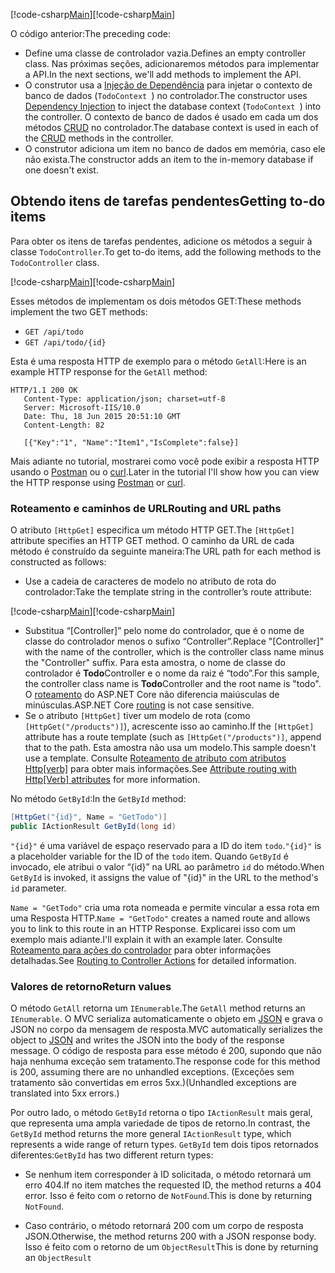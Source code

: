 <span data-ttu-id="52c9f-101">[!code-csharp[Main](../../tutorials/first-web-api/sample/TodoApi/Controllers/TodoController2.cs?name=snippet_todo1)]</span><span class="sxs-lookup"><span data-stu-id="52c9f-101">[!code-csharp[Main](../../tutorials/first-web-api/sample/TodoApi/Controllers/TodoController2.cs?name=snippet_todo1)]</span></span>

<span data-ttu-id="52c9f-102">O código anterior:</span><span class="sxs-lookup"><span data-stu-id="52c9f-102">The preceding code:</span></span>

* <span data-ttu-id="52c9f-103">Define uma classe de controlador vazia.</span><span class="sxs-lookup"><span data-stu-id="52c9f-103">Defines an empty controller class.</span></span> <span data-ttu-id="52c9f-104">Nas próximas seções, adicionaremos métodos para implementar a API.</span><span class="sxs-lookup"><span data-stu-id="52c9f-104">In the next sections, we'll add methods to implement the API.</span></span>
* <span data-ttu-id="52c9f-105">O construtor usa a [Injeção de Dependência](xref:fundamentals/dependency-injection) para injetar o contexto de banco de dados (`TodoContext `) no controlador.</span><span class="sxs-lookup"><span data-stu-id="52c9f-105">The constructor uses [Dependency Injection](xref:fundamentals/dependency-injection) to inject the database context (`TodoContext `) into the controller.</span></span> <span data-ttu-id="52c9f-106">O contexto de banco de dados é usado em cada um dos métodos [CRUD](https://wikipedia.org/wiki/Create,_read,_update_and_delete) no controlador.</span><span class="sxs-lookup"><span data-stu-id="52c9f-106">The database context is used in each of the [CRUD](https://wikipedia.org/wiki/Create,_read,_update_and_delete) methods in the controller.</span></span>
* <span data-ttu-id="52c9f-107">O construtor adiciona um item no banco de dados em memória, caso ele não exista.</span><span class="sxs-lookup"><span data-stu-id="52c9f-107">The constructor adds an item to the in-memory database if one doesn't exist.</span></span>

## <a name="getting-to-do-items"></a><span data-ttu-id="52c9f-108">Obtendo itens de tarefas pendentes</span><span class="sxs-lookup"><span data-stu-id="52c9f-108">Getting to-do items</span></span>

<span data-ttu-id="52c9f-109">Para obter os itens de tarefas pendentes, adicione os métodos a seguir à classe `TodoController`.</span><span class="sxs-lookup"><span data-stu-id="52c9f-109">To get to-do items, add the following methods to the `TodoController` class.</span></span>

<span data-ttu-id="52c9f-110">[!code-csharp[Main](../../tutorials/first-web-api/sample/TodoApi/Controllers/TodoController.cs?name=snippet_GetAll)]</span><span class="sxs-lookup"><span data-stu-id="52c9f-110">[!code-csharp[Main](../../tutorials/first-web-api/sample/TodoApi/Controllers/TodoController.cs?name=snippet_GetAll)]</span></span>

<span data-ttu-id="52c9f-111">Esses métodos de implementam os dois métodos GET:</span><span class="sxs-lookup"><span data-stu-id="52c9f-111">These methods implement the two GET methods:</span></span>

* `GET /api/todo`
* `GET /api/todo/{id}`

<span data-ttu-id="52c9f-112">Esta é uma resposta HTTP de exemplo para o método `GetAll`:</span><span class="sxs-lookup"><span data-stu-id="52c9f-112">Here is an example HTTP response for the `GetAll` method:</span></span>

```
HTTP/1.1 200 OK
   Content-Type: application/json; charset=utf-8
   Server: Microsoft-IIS/10.0
   Date: Thu, 18 Jun 2015 20:51:10 GMT
   Content-Length: 82

   [{"Key":"1", "Name":"Item1","IsComplete":false}]
   ```

<span data-ttu-id="52c9f-113">Mais adiante no tutorial, mostrarei como você pode exibir a resposta HTTP usando o [Postman](https://www.getpostman.com/) ou o [curl](https://developer.apple.com/legacy/library/documentation/Darwin/Reference/ManPages/man1/curl.1.html).</span><span class="sxs-lookup"><span data-stu-id="52c9f-113">Later in the tutorial I'll show how you can view the HTTP response using [Postman](https://www.getpostman.com/) or [curl](https://developer.apple.com/legacy/library/documentation/Darwin/Reference/ManPages/man1/curl.1.html).</span></span>

### <a name="routing-and-url-paths"></a><span data-ttu-id="52c9f-114">Roteamento e caminhos de URL</span><span class="sxs-lookup"><span data-stu-id="52c9f-114">Routing and URL paths</span></span>

<span data-ttu-id="52c9f-115">O atributo `[HttpGet]` especifica um método HTTP GET.</span><span class="sxs-lookup"><span data-stu-id="52c9f-115">The `[HttpGet]` attribute specifies an HTTP GET method.</span></span> <span data-ttu-id="52c9f-116">O caminho da URL de cada método é construído da seguinte maneira:</span><span class="sxs-lookup"><span data-stu-id="52c9f-116">The URL path for each method is constructed as follows:</span></span>

* <span data-ttu-id="52c9f-117">Use a cadeia de caracteres de modelo no atributo de rota do controlador:</span><span class="sxs-lookup"><span data-stu-id="52c9f-117">Take the template string in the controller’s route attribute:</span></span>

<span data-ttu-id="52c9f-118">[!code-csharp[Main](../../tutorials/first-web-api/sample/TodoApi/Controllers/TodoController.cs?name=TodoController&highlight=3)]</span><span class="sxs-lookup"><span data-stu-id="52c9f-118">[!code-csharp[Main](../../tutorials/first-web-api/sample/TodoApi/Controllers/TodoController.cs?name=TodoController&highlight=3)]</span></span>

* <span data-ttu-id="52c9f-119">Substitua “[Controller]” pelo nome do controlador, que é o nome de classe do controlador menos o sufixo “Controller”.</span><span class="sxs-lookup"><span data-stu-id="52c9f-119">Replace "[Controller]" with the name of the controller, which is the controller class name minus the "Controller" suffix.</span></span> <span data-ttu-id="52c9f-120">Para esta amostra, o nome de classe do controlador é **Todo**Controller e o nome da raiz é “todo”.</span><span class="sxs-lookup"><span data-stu-id="52c9f-120">For this sample, the controller class name is **Todo**Controller and the root name is "todo".</span></span> <span data-ttu-id="52c9f-121">O [roteamento](xref:mvc/controllers/routing) do ASP.NET Core não diferencia maiúsculas de minúsculas.</span><span class="sxs-lookup"><span data-stu-id="52c9f-121">ASP.NET Core [routing](xref:mvc/controllers/routing) is not case sensitive.</span></span>
* <span data-ttu-id="52c9f-122">Se o atributo `[HttpGet]` tiver um modelo de rota (como `[HttpGet("/products")]`), acrescente isso ao caminho.</span><span class="sxs-lookup"><span data-stu-id="52c9f-122">If the `[HttpGet]` attribute has a route template (such as `[HttpGet("/products")]`, append that to the path.</span></span> <span data-ttu-id="52c9f-123">Esta amostra não usa um modelo.</span><span class="sxs-lookup"><span data-stu-id="52c9f-123">This sample doesn't use a template.</span></span> <span data-ttu-id="52c9f-124">Consulte [Roteamento de atributo com atributos Http[verb]](xref:mvc/controllers/routing#attribute-routing-with-httpverb-attributes) para obter mais informações.</span><span class="sxs-lookup"><span data-stu-id="52c9f-124">See [Attribute routing with Http[Verb] attributes](xref:mvc/controllers/routing#attribute-routing-with-httpverb-attributes) for more information.</span></span>

<span data-ttu-id="52c9f-125">No método `GetById`:</span><span class="sxs-lookup"><span data-stu-id="52c9f-125">In the `GetById` method:</span></span>

```csharp
[HttpGet("{id}", Name = "GetTodo")]
public IActionResult GetById(long id)
```

<span data-ttu-id="52c9f-126">`"{id}"` é uma variável de espaço reservado para a ID do item `todo`.</span><span class="sxs-lookup"><span data-stu-id="52c9f-126">`"{id}"` is a placeholder variable for the ID of the `todo` item.</span></span> <span data-ttu-id="52c9f-127">Quando `GetById` é invocado, ele atribui o valor “{id}” na URL ao parâmetro `id` do método.</span><span class="sxs-lookup"><span data-stu-id="52c9f-127">When `GetById` is invoked, it assigns the value of "{id}" in the URL to the method's `id` parameter.</span></span>

<span data-ttu-id="52c9f-128">`Name = "GetTodo"` cria uma rota nomeada e permite vincular a essa rota em uma Resposta HTTP.</span><span class="sxs-lookup"><span data-stu-id="52c9f-128">`Name = "GetTodo"` creates a named route and allows you to link to this route in an HTTP Response.</span></span> <span data-ttu-id="52c9f-129">Explicarei isso com um exemplo mais adiante.</span><span class="sxs-lookup"><span data-stu-id="52c9f-129">I'll explain it with an example later.</span></span> <span data-ttu-id="52c9f-130">Consulte [Roteamento para ações do controlador](xref:mvc/controllers/routing) para obter informações detalhadas.</span><span class="sxs-lookup"><span data-stu-id="52c9f-130">See [Routing to Controller Actions](xref:mvc/controllers/routing) for detailed information.</span></span>

### <a name="return-values"></a><span data-ttu-id="52c9f-131">Valores de retorno</span><span class="sxs-lookup"><span data-stu-id="52c9f-131">Return values</span></span>

<span data-ttu-id="52c9f-132">O método `GetAll` retorna um `IEnumerable`.</span><span class="sxs-lookup"><span data-stu-id="52c9f-132">The `GetAll` method returns an `IEnumerable`.</span></span> <span data-ttu-id="52c9f-133">O MVC serializa automaticamente o objeto em [JSON](http://www.json.org/) e grava o JSON no corpo da mensagem de resposta.</span><span class="sxs-lookup"><span data-stu-id="52c9f-133">MVC automatically serializes the object to [JSON](http://www.json.org/) and writes the JSON into the body of the response message.</span></span> <span data-ttu-id="52c9f-134">O código de resposta para esse método é 200, supondo que não haja nenhuma exceção sem tratamento.</span><span class="sxs-lookup"><span data-stu-id="52c9f-134">The response code for this method is 200, assuming there are no unhandled exceptions.</span></span> <span data-ttu-id="52c9f-135">(Exceções sem tratamento são convertidas em erros 5xx.)</span><span class="sxs-lookup"><span data-stu-id="52c9f-135">(Unhandled exceptions are translated into 5xx errors.)</span></span>

<span data-ttu-id="52c9f-136">Por outro lado, o método `GetById` retorna o tipo `IActionResult` mais geral, que representa uma ampla variedade de tipos de retorno.</span><span class="sxs-lookup"><span data-stu-id="52c9f-136">In contrast, the `GetById` method returns the more general `IActionResult` type, which represents a wide range of return types.</span></span> <span data-ttu-id="52c9f-137">`GetById` tem dois tipos retornados diferentes:</span><span class="sxs-lookup"><span data-stu-id="52c9f-137">`GetById` has two different return types:</span></span>

* <span data-ttu-id="52c9f-138">Se nenhum item corresponder à ID solicitada, o método retornará um erro 404.</span><span class="sxs-lookup"><span data-stu-id="52c9f-138">If no item matches the requested ID, the method returns a 404 error.</span></span>  <span data-ttu-id="52c9f-139">Isso é feito com o retorno de `NotFound`.</span><span class="sxs-lookup"><span data-stu-id="52c9f-139">This is done by returning `NotFound`.</span></span>

* <span data-ttu-id="52c9f-140">Caso contrário, o método retornará 200 com um corpo de resposta JSON.</span><span class="sxs-lookup"><span data-stu-id="52c9f-140">Otherwise, the method returns 200 with a JSON response body.</span></span> <span data-ttu-id="52c9f-141">Isso é feito com o retorno de um `ObjectResult`</span><span class="sxs-lookup"><span data-stu-id="52c9f-141">This is done by returning an `ObjectResult`</span></span>
